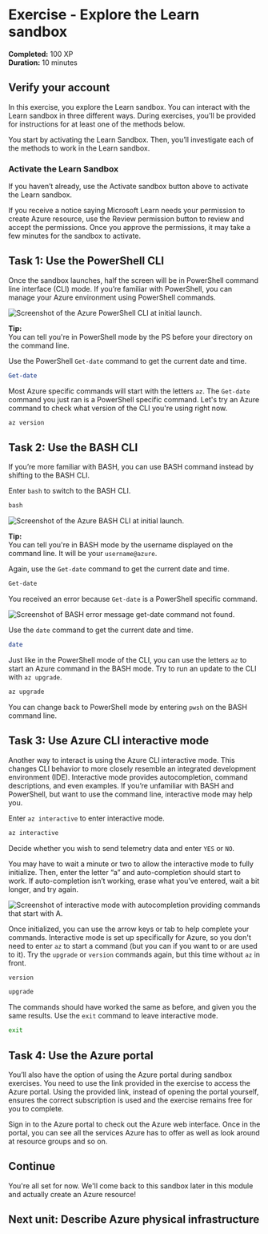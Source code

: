 # Exercise - Explore the Learn sandbox

**Completed:** 100 XP  
**Duration:** 10 minutes

## Verify your account

In this exercise, you explore the Learn sandbox. You can interact with the Learn sandbox in three different ways. During exercises, you'll be provided for instructions for at least one of the methods below.

You start by activating the Learn Sandbox. Then, you’ll investigate each of the methods to work in the Learn sandbox.

### Activate the Learn Sandbox

If you haven’t already, use the Activate sandbox button above to activate the Learn sandbox.

If you receive a notice saying Microsoft Learn needs your permission to create Azure resource, use the Review permission button to review and accept the permissions. Once you approve the permissions, it may take a few minutes for the sandbox to activate.

## Task 1: Use the PowerShell CLI

Once the sandbox launches, half the screen will be in PowerShell command line interface (CLI) mode. If you’re familiar with PowerShell, you can manage your Azure environment using PowerShell commands.

![Screenshot of the Azure PowerShell CLI at initial launch.](image_link)

**Tip:**  
You can tell you're in PowerShell mode by the PS before your directory on the command line.

Use the PowerShell `Get-date` command to get the current date and time.

```powershell
Get-date
```

Most Azure specific commands will start with the letters `az`. The `Get-date` command you just ran is a PowerShell specific command. Let's try an Azure command to check what version of the CLI you're using right now.

```powershell
az version
```

## Task 2: Use the BASH CLI

If you’re more familiar with BASH, you can use BASH command instead by shifting to the BASH CLI.

Enter `bash` to switch to the BASH CLI.

```powershell
bash
```

![Screenshot of the Azure BASH CLI at initial launch.](image_link)

**Tip:**  
You can tell you're in BASH mode by the username displayed on the command line. It will be your `username@azure`.

Again, use the `Get-date` command to get the current date and time.

```bash
Get-date
```

You received an error because `Get-date` is a PowerShell specific command.

![Screenshot of BASH error message get-date command not found.](image_link)

Use the `date` command to get the current date and time.

```bash
date
```

Just like in the PowerShell mode of the CLI, you can use the letters `az` to start an Azure command in the BASH mode. Try to run an update to the CLI with `az upgrade`.

```bash
az upgrade
```

You can change back to PowerShell mode by entering `pwsh` on the BASH command line.

## Task 3: Use Azure CLI interactive mode

Another way to interact is using the Azure CLI interactive mode. This changes CLI behavior to more closely resemble an integrated development environment (IDE). Interactive mode provides autocompletion, command descriptions, and even examples. If you’re unfamiliar with BASH and PowerShell, but want to use the command line, interactive mode may help you.

Enter `az interactive` to enter interactive mode.

```bash
az interactive
```

Decide whether you wish to send telemetry data and enter `YES` or `NO`.

You may have to wait a minute or two to allow the interactive mode to fully initialize. Then, enter the letter “a” and auto-completion should start to work. If auto-completion isn’t working, erase what you’ve entered, wait a bit longer, and try again.

![Screenshot of interactive mode with autocompletion providing commands that start with A.](image_link)

Once initialized, you can use the arrow keys or tab to help complete your commands. Interactive mode is set up specifically for Azure, so you don't need to enter `az` to start a command (but you can if you want to or are used to it). Try the `upgrade` or `version` commands again, but this time without `az` in front.

```bash
version
```

```bash
upgrade
```

The commands should have worked the same as before, and given you the same results. Use the `exit` command to leave interactive mode.

```bash
exit
```

## Task 4: Use the Azure portal

You’ll also have the option of using the Azure portal during sandbox exercises. You need to use the link provided in the exercise to access the Azure portal. Using the provided link, instead of opening the portal yourself, ensures the correct subscription is used and the exercise remains free for you to complete.

Sign in to the Azure portal to check out the Azure web interface. Once in the portal, you can see all the services Azure has to offer as well as look around at resource groups and so on.

## Continue

You're all set for now. We'll come back to this sandbox later in this module and actually create an Azure resource!

## **Next unit:** Describe Azure physical infrastructure

